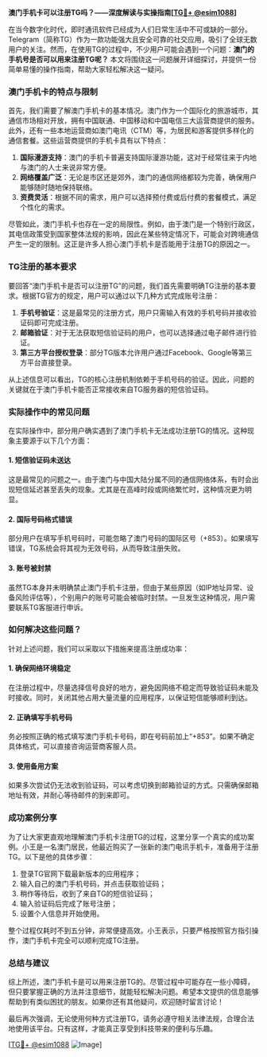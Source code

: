 **澳门手机卡可以注册TG吗？——深度解读与实操指南[[TG💪+ @esim1088](https://t.me/s/esim1088)]**

在当今数字化时代，即时通讯软件已经成为人们日常生活中不可或缺的一部分。Telegram（简称TG）作为一款功能强大且安全可靠的社交应用，吸引了全球无数用户的关注。然而，在使用TG的过程中，不少用户可能会遇到一个问题：**澳门的手机号是否可以用来注册TG呢？** 本文将围绕这一问题展开详细探讨，并提供一份简单易懂的操作指南，帮助大家轻松解决这一疑问。

### 澳门手机卡的特点与限制

首先，我们需要了解澳门手机卡的基本情况。澳门作为一个国际化的旅游城市，其通信市场相对开放，拥有中国联通、中国移动和中国电信三大运营商提供的服务。此外，还有一些本地运营商如澳门电讯（CTM）等，为居民和游客提供多样化的通信套餐。这些运营商提供的手机卡具有以下特点：

1. **国际漫游支持**：澳门的手机卡普遍支持国际漫游功能，这对于经常往来于内地与澳门的人士来说非常方便。
2. **网络覆盖广泛**：无论是市区还是郊外，澳门的通信网络都较为完善，确保用户能够随时随地保持联络。
3. **资费灵活**：根据不同的需求，用户可以选择预付费或后付费的套餐模式，满足个性化的需求。

尽管如此，澳门手机卡也存在一定的局限性。例如，由于澳门是一个特别行政区，其电信政策受到国家整体法规的影响，因此在某些特定情况下，可能会对跨境通信产生一定的限制。这正是许多人担心澳门手机卡是否能用于注册TG的原因之一。

### TG注册的基本要求

要回答“澳门手机卡是否可以注册TG”的问题，我们首先需要明确TG注册的基本要求。根据TG官方的规定，用户可以通过以下几种方式完成账号注册：

1. **手机号验证**：这是最常见的注册方式，用户只需输入有效的手机号码并接收验证码即可完成注册。
2. **邮箱验证**：对于无法获取短信验证码的用户，也可以选择通过电子邮件进行验证。
3. **第三方平台授权登录**：部分TG版本允许用户通过Facebook、Google等第三方平台直接登录。

从上述信息可以看出，TG的核心注册机制依赖于手机号码的验证。因此，问题的关键就在于澳门手机卡能否正常接收来自TG服务器的短信验证码。

### 实际操作中的常见问题

在实际操作中，部分用户确实遇到了澳门手机卡无法成功注册TG的情况。这种现象主要源于以下几个方面：

#### 1. 短信验证码未送达
这是最常见的问题之一。由于澳门与中国大陆分属不同的通信网络体系，有时会出现短信延迟甚至丢失的现象。尤其是在高峰时段或网络繁忙时，这种情况更为明显。

#### 2. 国际号码格式错误
部分用户在填写手机号码时，可能忽略了澳门号码的国际区号（+853）。如果填写错误，TG系统会将其视为无效号码，从而导致注册失败。

#### 3. 账号被封禁
虽然TG本身并未明确禁止澳门手机卡注册，但由于某些原因（如IP地址异常、设备风险评估等），个别用户的账号可能会被临时封禁。一旦发生这种情况，用户需要联系TG客服进行申诉。

### 如何解决这些问题？

针对上述问题，我们可以采取以下措施来提高注册成功率：

#### 1. 确保网络环境稳定
在注册过程中，尽量选择信号良好的地方，避免因网络不稳定而导致验证码未能及时接收。同时，关闭其他占用大量流量的应用程序，以保证短信能够顺利到达。

#### 2. 正确填写手机号码
务必按照正确的格式填写澳门手机卡号码，即在号码前加上“+853”。如果不确定具体格式，可以直接咨询运营商客服人员。

#### 3. 使用备用方案
如果多次尝试仍无法收到验证码，可以考虑切换到邮箱验证的方式。只需确保邮箱地址有效，并耐心等待邮件的到来即可。

### 成功案例分享

为了让大家更直观地理解澳门手机卡注册TG的过程，这里分享一个真实的成功案例。小王是一名澳门居民，他最近购买了一张新的澳门电讯手机卡，准备用于注册TG。以下是他的具体步骤：

1. 登录TG官网下载最新版本的应用程序；
2. 输入自己的澳门手机号码，并点击获取验证码；
3. 稍作等待后，收到了来自TG的短信验证码；
4. 输入验证码后完成了账号注册；
5. 设置个人信息并开始使用。

整个过程仅耗时不到五分钟，非常便捷高效。小王表示，只要严格按照官方指引操作，澳门手机卡完全可以顺利完成TG注册。

### 总结与建议

综上所述，澳门手机卡是可以用来注册TG的。尽管过程中可能存在一些小障碍，但只要掌握正确的方法并注意细节，就能轻松解决问题。希望本文提供的信息能够帮助到有类似困扰的朋友。如果你还有其他疑问，欢迎随时留言讨论！

最后再次强调，无论使用何种方式注册TG，请务必遵守相关法律法规，合理合法地使用该平台。只有这样，才能真正享受到科技带来的便利与乐趣。

[[TG💪+ @esim1088](https://t.me/s/esim1088) ![Image](https://i.postimg.cc/4NQfJmqS/Snipaste-2025-05-13-00-14-12.png)]